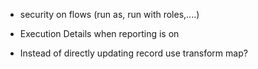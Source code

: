 - security on flows (run as, run with roles,....)
- Execution Details when reporting is on

- Instead of directly updating record use transform map?
